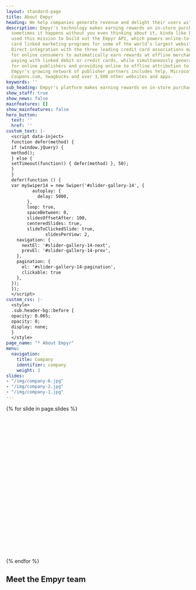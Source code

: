 ```yaml
---
layout: standard-page
title: About Empyr
heading: We help companies generate revenue and delight their users with card linked offers
description: Empyr's technology makes earning rewards on in-store purchases so easy,
  sometimes it happens without you even thinking about it, kinda like breathing.  We
  used this mission to build out the Empyr API, which powers online-to-offline (O2O)
  card linked marketing programs for some of the world’s largest websites and apps.
  Direct integration with the three leading credit card associations make it possible
  for online consumers to automatically earn rewards at offline merchants by simply
  paying with linked debit or credit cards, while simultaneously generating revenue
  for online publishers and providing online to offline attribution to advertisers.
  Empyr’s growing network of publisher partners includes Yelp, Microsoft, LivingSocial,
  Coupons.com, Swagbucks and over 1,500 other websites and apps.
keywords: ''
sub_heading: Empyr's platform makes earning rewards on in-store purchases so easy, it happens without extra work, kinda like breathing. We used this mission to build out the Empyr API, which powers online-to-offline (O2O) card linked marketing programs for leading websites and apps. Direct integration with the three leading credit card associations allow consumers to automatically earn rewards at offline merchants by simply paying with linked debit or credit cards, while generating revenue and unlocking offline attribution for advertisers and digital publishers.
show_staff: true
show_news: false
mainfeatures: []
show_mainfeatures: false
hero_button:
  text: ''
  href: ''
custom_text: |-
  <script data-inject>
  function defer(method) {
  if (window.jQuery) {
  method();
  } else {
  setTimeout(function() { defer(method) }, 50);
  }
  }
  defer(function () {
  var mySwiper14 = new Swiper('#slider-gallery-14', {
          autoplay: {
            delay: 5000,
        },
        loop: true,
        spaceBetween: 0,
        slidesOffsetAfter: 100,
        centeredSlides: true,
        slideToClickedSlide: true,
               slidesPerView: 2,
    navigation: {
      nextEl: '#slider-gallery-14-next',
      prevEl: '#slider-gallery-14-prev',
    },
    pagination: {
      el: '#slider-gallery-14-pagination',
      clickable: true
    },
  });
  });
  </script>
custom_css: |-
  <style>
  .sub.header-bg::before {
  opacity: 0.065;
  opacity: 0;
  display: none;
  }
  </style>
page_name: "* About Empyr"
menu:
  navigation:
    title: Company
    identifier: company
    weight: 3
slides:
- "/img/company-6.jpg"
- "/img/company-2.jpg"
- "/img/company-1.jpg"
---
```


<div class="swiper pt-4 pb-5 mb-4 offset-lg">
  <div class="container position-relative mb-3">
    <div class="swiper-container row standard" id="slider-gallery-14">
      <div class="swiper-wrapper">
      {% for slide in page.slides %}
        <div class="swiper-slide col-11 col-md-6 p-">
          <div class="rounded-lg" style="background-image: url({{ slide | absolute_url }});height: 400px;"></div>
        </div>
        {% endfor %}
      </div>
    </div>
  </div>
</div>


## Meet the Empyr team
